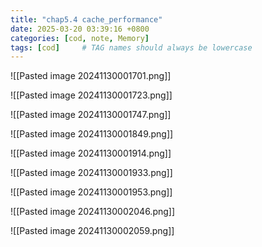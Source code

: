 ```yaml
---
title: "chap5.4 cache_performance"
date: 2025-03-20 03:39:16 +0800
categories: [cod, note, Memory]
tags: [cod]     # TAG names should always be lowercase
---
```

![[Pasted image 20241130001701.png]]

![[Pasted image 20241130001723.png]]

![[Pasted image 20241130001747.png]]

![[Pasted image 20241130001849.png]]

![[Pasted image 20241130001914.png]]

![[Pasted image 20241130001933.png]]

![[Pasted image 20241130001953.png]]

![[Pasted image 20241130002046.png]]

![[Pasted image 20241130002059.png]]

